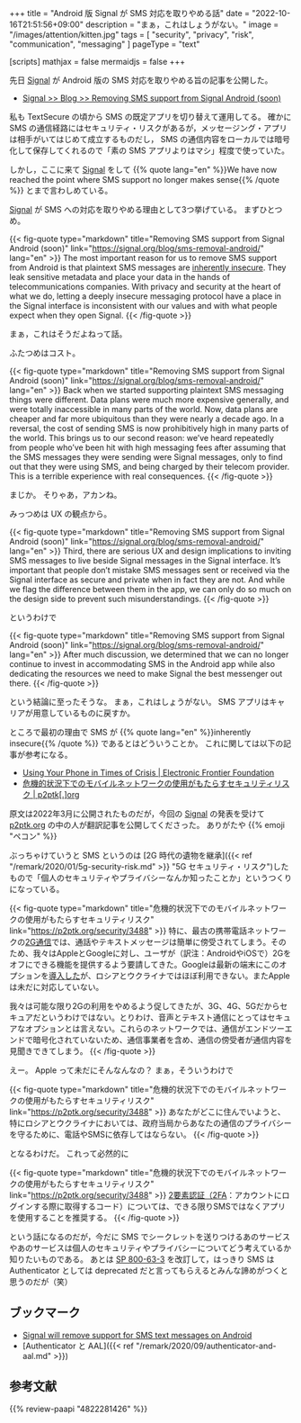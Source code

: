 +++
title = "Android 版 Signal が SMS 対応を取りやめる話"
date =  "2022-10-16T21:51:56+09:00"
description = "まぁ，これはしょうがない。"
image = "/images/attention/kitten.jpg"
tags = [ "security", "privacy", "risk", "communication", "messaging" ]
pageType = "text"

[scripts]
  mathjax = false
  mermaidjs = false
+++

先日 [Signal] が Android 版の SMS 対応を取りやめる旨の記事を公開した。

- [Signal >> Blog >> Removing SMS support from Signal Android (soon)](https://signal.org/blog/sms-removal-android/)

私も TextSecure の頃から SMS の既定アプリを切り替えて運用してる。
確かに SMS の通信経路にはセキュリティ・リスクがあるが，メッセージング・アプリは相手がいてはじめて成立するものだし， SMS の通信内容をローカルでは暗号化して保存してくれるので「素の SMS アプリよりはマシ」程度で使っていた。

しかし，ここに来て [Signal] をして {{% quote lang="en" %}}We have now reached the point where SMS support no longer makes sense{{% /quote %}} とまで言わしめている。

[Signal] が SMS への対応を取りやめる理由として3つ挙げている。
まずひとつめ。

{{< fig-quote type="markdown" title="Removing SMS support from Signal Android (soon)" link="https://signal.org/blog/sms-removal-android/" lang="en" >}}
The most important reason for us to remove SMS support from Android is that plaintext SMS messages are [inherently insecure](https://signal.org/blog/goodbye-encrypted-sms). They leak sensitive metadata and place your data in the hands of telecommunications companies. With privacy and security at the heart of what we do, letting a deeply insecure messaging protocol have a place in the Signal interface is inconsistent with our values and with what people expect when they open Signal.
{{< /fig-quote >}}

まぁ，これはそうだよねって話。

ふたつめはコスト。

{{< fig-quote type="markdown" title="Removing SMS support from Signal Android (soon)" link="https://signal.org/blog/sms-removal-android/" lang="en" >}}
Back when we started supporting plaintext SMS messaging things were different. Data plans were much more expensive generally, and were totally inaccessible in many parts of the world. Now, data plans are cheaper and far more ubiquitous than they were nearly a decade ago. In a reversal, the cost of sending SMS is now prohibitively high in many parts of the world. This brings us to our second reason: we’ve heard repeatedly from people who’ve been hit with high messaging fees after assuming that the SMS messages they were sending were Signal messages, only to find out that they were using SMS, and being charged by their telecom provider. This is a terrible experience with real consequences.
{{< /fig-quote >}}

まじか。
そりゃあ，アカンね。

みっつめは UX の観点から。

{{< fig-quote type="markdown" title="Removing SMS support from Signal Android (soon)" link="https://signal.org/blog/sms-removal-android/" lang="en" >}}
Third, there are serious UX and design implications to inviting SMS messages to live beside Signal messages in the Signal interface. It’s important that people don’t mistake SMS messages sent or received via the Signal interface as secure and private when in fact they are not. And while we flag the difference between them in the app, we can only do so much on the design side to prevent such misunderstandings.
{{< /fig-quote >}}

というわけで

{{< fig-quote type="markdown" title="Removing SMS support from Signal Android (soon)" link="https://signal.org/blog/sms-removal-android/" lang="en" >}}
After much discussion, we determined that we can no longer continue to invest in accommodating SMS in the Android app while also dedicating the resources we need to make Signal the best messenger out there.
{{< /fig-quote >}}

という結論に至ったそうな。
まぁ，これはしょうがない。
SMS アプリはキャリアが用意しているものに戻すか。

ところで最初の理由で SMS が {{% quote lang="en" %}}inherently insecure{{% /quote %}} であるとはどういうことか。
これに関しては以下の記事が参考になる。

- [Using Your Phone in Times of Crisis | Electronic Frontier Foundation](https://www.eff.org/deeplinks/2022/03/using-your-phone-times-crisis)
- [危機的状況下でのモバイルネットワークの使用がもたらすセキュリティリスク | p2ptk[.]org](https://p2ptk.org/security/3488)

原文は2022年3月に公開されたものだが，今回の [Signal] の発表を受けて [p2ptk.org](https://p2ptk.org/ "P2Pとかその辺のお話R | Sharing is Caring") の中の人が翻訳記事を公開してくださった。
ありがたや {{% emoji "ペコン" %}}

ぶっちゃけていうと SMS というのは [2G 時代の遺物を継承]({{< ref "/remark/2020/01/5g-security-risk.md" >}} "5G セキュリティ・リスク")したもので「個人のセキュリティやプライバシーなんか知ったことか」というつくりになっている。

{{< fig-quote type="markdown" title="危機的状況下でのモバイルネットワークの使用がもたらすセキュリティリスク" link="https://p2ptk.org/security/3488" >}}
特に、最古の携帯電話ネットワークの[2G通信](https://www.eff.org/deeplinks/2020/06/your-phone-vulnerable-because-2g-it-doesnt-have-be)では、通話やテキストメッセージは簡単に傍受されてしまう。そのため、我々はAppleとGoogleに対し、ユーザが（訳注：AndroidやiOSで）2Gをオフにできる機能を提供するよう要請してきた。Googleは最新の端末にこのオプションを[導入した](https://www.eff.org/deeplinks/2022/01/victory-google-releases-disable-2g-feature-new-android-smartphones)が、ロシアとウクライナではほぼ利用できない。またAppleは未だに対応していない。

我々は可能な限り2Gの利用をやめるよう促してきたが、3G、4G、5Gだからセキュアだというわけではない。とりわけ、音声とテキスト通信にとってはセキュアなオプションとは言えない。これらのネットワークでは、通信がエンドツーエンドで暗号化されていないため、通信事業者を含め、通信の傍受者が通信内容を見聞きできてしまう。
{{< /fig-quote >}}

えー。
Apple って未だにそんなんなの？ まぁ，そういうわけで

{{< fig-quote type="markdown" title="危機的状況下でのモバイルネットワークの使用がもたらすセキュリティリスク" link="https://p2ptk.org/security/3488" >}}
あなたがどこに住んでいようと、特にロシアとウクライナにおいては、政府当局からあなたの通信のプライバシーを守るために、電話やSMSに依存してはならない。
{{< /fig-quote >}}

となるわけだ。
これって必然的に

{{< fig-quote type="markdown" title="危機的状況下でのモバイルネットワークの使用がもたらすセキュリティリスク" link="https://p2ptk.org/security/3488" >}}
[2要素認証（2FA](https://www.eff.org/deeplinks/2016/12/12-days-2fa-how-enable-two-factor-authentication-your-online-accounts)：アカウントにログインする際に取得するコード）については、できる限りSMSではなくアプリを使用することを推奨する。
{{< /fig-quote >}}

という話になるのだが，今だに SMS でシークレットを送りつけるあのサービスやあのサービスは個人のセキュリティやプライバシーについてどう考えているか知りたいものである。
あとは [SP 800-63-3](https://pages.nist.gov/800-63-3/ "NIST SP 800-63 Digital Identity Guidelines") を改訂して，はっきり SMS は Authenticator としては deprecated だと言ってもらえるとみんな諦めがつくと思うのだが（笑）


## ブックマーク

- [Signal will remove support for SMS text messages on Android](https://www.bleepingcomputer.com/news/technology/signal-will-remove-support-for-sms-text-messages-on-android/)
- [Authenticator と AAL]({{< ref "/remark/2020/09/authenticator-and-aal.md" >}})

[Signal]: https://signal.org/

## 参考文献

{{% review-paapi "4822281426" %}} <!-- 情報セキュリティ技術大全 -->
